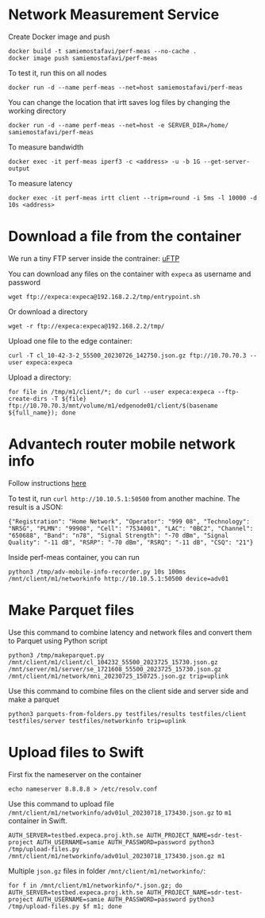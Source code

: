 # Network Measurement Service

Create Docker image and push
```
docker build -t samiemostafavi/perf-meas --no-cache .
docker image push samiemostafavi/perf-meas
```

To test it, run this on all nodes
```
docker run -d --name perf-meas --net=host samiemostafavi/perf-meas
```

You can change the location that irtt saves log files by changing the working directory
```
docker run -d --name perf-meas --net=host -e SERVER_DIR=/home/ samiemostafavi/perf-meas
```

To measure bandwidth
```
docker exec -it perf-meas iperf3 -c <address> -u -b 1G --get-server-output
```

To measure latency
```
docker exec -it perf-meas irtt client --tripm=round -i 5ms -l 10000 -d 10s <address>
```

# Download a file from the container

We run a tiny FTP server inside the contrainer: [uFTP](https://www.uftpserver.com/wiki/uftp-server-installation)

You can download any files on the container with `expeca` as username and password
```
wget ftp://expeca:expeca@192.168.2.2/tmp/entrypoint.sh
```

Or download a directory
```
wget -r ftp://expeca:expeca@192.168.2.2/tmp/
```

Upload one file to the edge container:
```
curl -T cl_10-42-3-2_55500_20230726_142750.json.gz ftp://10.70.70.3 --user expeca:expeca
```

Upload a directory:
```
for file in /tmp/m1/client/*; do curl --user expeca:expeca --ftp-create-dirs -T ${file} ftp://10.70.70.3/mnt/volume/m1/edgenode01/client/$(basename ${full_name}); done
```

# Advantech router mobile network info

Follow instructions [here](https://github.com/samiemostafavi/advmobileinfo)

To test it, run `curl http://10.10.5.1:50500` from another machine. The result is a JSON:
```
{"Registration": "Home Network", "Operator": "999 08", "Technology": "NR5G", "PLMN": "99908", "Cell": "7534001", "LAC": "0BC2", "Channel": "650688", "Band": "n78", "Signal Strength": "-70 dBm", "Signal Quality": "-11 dB", "RSRP": "-70 dBm", "RSRQ": "-11 dB", "CSQ": "21"}
```

Inside perf-meas container, you can run
```
python3 /tmp/adv-mobile-info-recorder.py 10s 100ms /mnt/client/m1/networkinfo http://10.10.5.1:50500 device=adv01
```

# Make Parquet files

Use this command to combine latency and network files and convert them to Parquet using Python script
```
python3 /tmp/makeparquet.py /mnt/client/m1/client/cl_104232_55500_2023725_15730.json.gz /mnt/server/m1/server/se_1721608_55500_2023725_15730.json.gz /mnt/client/m1/network/mni_20230725_150725.json.gz trip=uplink
```

Use this command to combine files on the client side and server side and make a parquet
```
python3 parquets-from-folders.py testfiles/results testfiles/client testfiles/server testfiles/networkinfo trip=uplink
```

# Upload files to Swift

First fix the nameserver on the container
```
echo nameserver 8.8.8.8 > /etc/resolv.conf
```

Use this command to upload file `/mnt/client/m1/networkinfo/adv01ul_20230718_173430.json.gz` to `m1` container in Swift.
```
AUTH_SERVER=testbed.expeca.proj.kth.se AUTH_PROJECT_NAME=sdr-test-project AUTH_USERNAME=samie AUTH_PASSWORD=password python3 /tmp/upload-files.py /mnt/client/m1/networkinfo/adv01ul_20230718_173430.json.gz m1
```

Multiple `json.gz` files in folder `/mnt/client/m1/networkinfo/`:
```
for f in /mnt/client/m1/networkinfo/*.json.gz; do AUTH_SERVER=testbed.expeca.proj.kth.se AUTH_PROJECT_NAME=sdr-test-project AUTH_USERNAME=samie AUTH_PASSWORD=password python3 /tmp/upload-files.py $f m1; done
```
